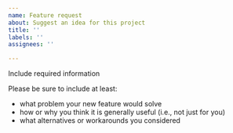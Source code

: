 ```yaml
---
name: Feature request
about: Suggest an idea for this project
title: ''
labels: ''
assignees: ''

---
```


Include required information

Please be sure to include at least:

 - what problem your new feature would solve
 - how or why you think it is generally useful (i.e., not just for you)
 - what alternatives or workarounds you considered
